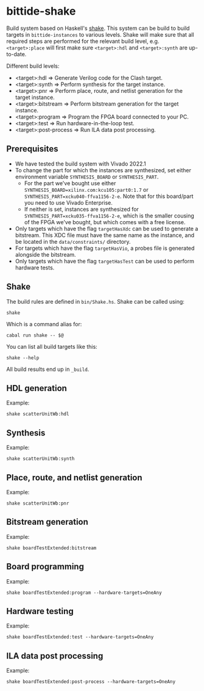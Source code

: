 <!--
SPDX-FileCopyrightText: 2022-2024 Google LLC

SPDX-License-Identifier: Apache-2.0
-->

# bittide-shake
Build system based on Haskell's [shake](https://hackage.haskell.org/package/shake).
This system can be build to build targets in `bittide-instances` to various levels. Shake will make sure that all required steps are performed for the relevant build level, e.g. `<target>:place` will first make sure `<target>:hdl` and `<target>:synth` are up-to-date.

Different build levels:
* \<target>:hdl => Generate Verilog code for the Clash target.
* \<target>:synth => Perform synthesis for the target instance.
* \<target>:pnr => Perform place, route, and netlist generation for the target instance.
* \<target>:bitstream => Perform bitstream generation for the target instance.
* \<target>:program => Program the FPGA board connected to your PC.
* \<target>:test => Run hardware-in-the-loop test.
* \<target>:post-process => Run ILA data post processing.

## Prerequisites
* We have tested the build system with Vivado 2022.1
* To change the part for which the instances are synthesized, set either environment variable `SYNTHESIS_BOARD` or `SYNTHESIS_PART`.
  * For the part we've bought use either `SYNTHESIS_BOARD=xilinx.com:kcu105:part0:1.7` or `SYNTHESIS_PART=xcku040-ffva1156-2-e`. Note that for this board/part you need to use Vivado Enterprise.
  * If neither is set, instances are synthesized for `SYNTHESIS_PART=xcku035-ffva1156-2-e`, which is the smaller cousing of the FPGA we've bought, but which comes with a free license.
* Only targets which have the flag `targetHasXdc` can be used to generate a bitstream. This XDC file must have the same name as the instance, and be located in the `data/constraints/` directory.
* For targets which have the flag `targetHasVio`, a probes file is generated alongside the bitstream.
* Only targets which have the flag `targetHasTest` can be used to perform hardware tests.


## Shake
The build rules are defined in `bin/Shake.hs`. Shake can be called using:

```
shake
```

Which is a command alias for:

```
cabal run shake -- $@
```


You can list all build targets like this:

```
shake --help
```

All build results end up in `_build`.

## HDL generation
Example:

```
shake scatterUnitWb:hdl
```

## Synthesis
Example:

```
shake scatterUnitWb:synth
```

## Place, route, and netlist generation
Example:

```
shake scatterUnitWb:pnr
```

## Bitstream generation
Example:

```
shake boardTestExtended:bitstream
```

## Board programming
Example:

```
shake boardTestExtended:program --hardware-targets=OneAny
```

## Hardware testing
Example:

```
shake boardTestExtended:test --hardware-targets=OneAny
```

## ILA data post processing
Example:

```
shake boardTestExtended:post-process --hardware-targets=OneAny
```
